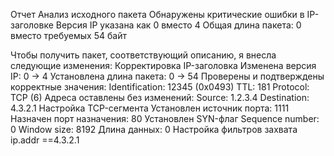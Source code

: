    Отчет
   Анализ исходного пакета
Обнаружены критические ошибки в IP-заголовке
Версия IP указана как 0 вместо 4
Общая длина пакета: 0 вместо требуемых 54 байт

   Чтобы получить пакет, соответствующий описанию, я внесла следующие изменения:
Корректировка IP-заголовка
Изменена версия IP: 0 → 4
Установлена длина пакета: 0 → 54
Проверены и подтверждены корректные значения:
Identification: 12345 (0x0493)
TTL: 181
Protocol: TCP (6)
Адреса оставлены без изменений:
Source: 1.2.3.4
Destination: 4.3.2.1
   Настройка TCP-сегмента
Установлен источник порта: 1111
Назначен порт назначения: 80
Установлен SYN-флаг
Sequence number: 0
Window size: 8192
Длина данных: 0
   Настройка фильтров захвата
   ip.addr ==4.3.2.1
